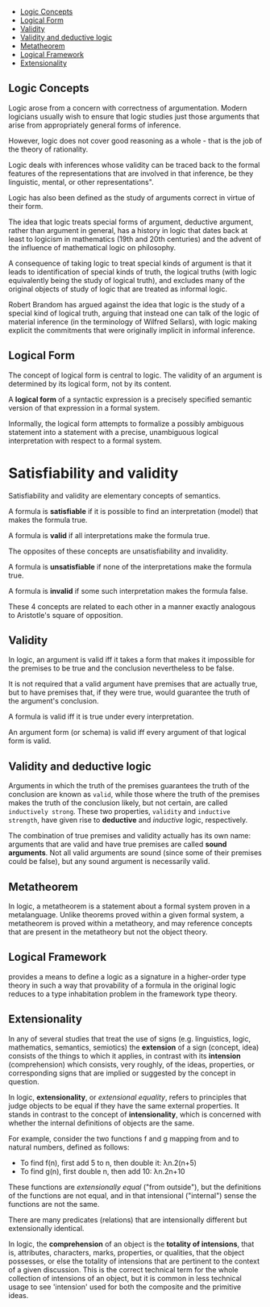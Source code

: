 <!-- TOC -->

- [Logic Concepts](#logic-concepts)
- [Logical Form](#logical-form)
- [Validity](#validity)
- [Validity and deductive logic](#validity-and-deductive-logic)
- [Metatheorem](#metatheorem)
- [Logical Framework](#logical-framework)
- [Extensionality](#extensionality)

<!-- /TOC -->


## Logic Concepts
Logic arose from a concern with correctness of argumentation. Modern logicians usually wish to ensure that logic studies just those arguments that arise from appropriately general forms of inference.

However, logic does not cover good reasoning as a whole - that is the job of the theory of rationality.

Logic deals with inferences whose validity can be traced back to the formal features of the representations that are involved in that inference, be they linguistic, mental, or other representations".

Logic has also been defined as the study of arguments correct in virtue of their form.

The idea that logic treats special forms of argument, deductive argument, rather than argument in general, has a history in logic that dates back at least to logicism in mathematics (19th and 20th centuries) and the advent of the influence of mathematical logic on philosophy.

A consequence of taking logic to treat special kinds of argument is that it leads to identification of special kinds of truth, the logical truths (with logic equivalently being the study of logical truth), and excludes many of the original objects of study of logic that are treated as informal logic.

Robert Brandom has argued against the idea that logic is the study of a special kind of logical truth, arguing that instead one can talk of the logic of material inference (in the terminology of Wilfred Sellars), with logic making explicit the commitments that were originally implicit in informal inference.


## Logical Form
The concept of logical form is central to logic. The validity of an argument is determined by its logical form, not by its content.

A **logical form** of a syntactic expression is a precisely specified semantic version of that expression in a formal system.

Informally, the logical form attempts to formalize a possibly ambiguous statement into a statement with a precise, unambiguous logical interpretation with respect to a formal system.


# Satisfiability and validity

Satisfiability and validity are elementary concepts of semantics.

A formula is **satisfiable** if it is possible to find an interpretation (model) that makes the formula true.

A formula is **valid** if all interpretations make the formula true.

The opposites of these concepts are unsatisfiability and invalidity.

A formula is **unsatisfiable** if none of the interpretations make the formula true.

A formula is **invalid** if some such interpretation makes the formula false.

These 4 concepts are related to each other in a manner exactly analogous to Aristotle's square of opposition.


## Validity
In logic, an argument is valid iff it takes a form that makes it impossible for the premises to be true and the conclusion nevertheless to be false.

It is not required that a valid argument have premises that are actually true, but to have premises that, if they were true, would guarantee the truth of the argument's conclusion.

A formula is valid iff it is true under every interpretation.

An argument form (or schema) is valid iff every argument of that logical form is valid.


## Validity and deductive logic
Arguments in which the truth of the premises guarantees the truth of the conclusion are known as `valid`, while those where the truth of the premises makes the truth of the conclusion likely, but not certain, are called `inductively strong`. These two properties, `validity` and `inductive strength`, have given rise to __deductive__ and _inductive_ logic, respectively.

The combination of true premises and validity actually has its own name: arguments that are valid and have true premises are called __sound arguments__. Not all valid arguments are sound (since some of their premises could be false), but any sound argument is necessarily valid.





## Metatheorem
In logic, a metatheorem is a statement about a formal system proven in a metalanguage. Unlike theorems proved within a given formal system, a metatheorem is proved within a metatheory, and may reference concepts that are present in the metatheory but not the object theory.


## Logical Framework
provides a means to define a logic as a signature in a higher-order type theory in such a way that provability of a formula in the original logic reduces to a type inhabitation problem in the framework type theory.


## Extensionality
In any of several studies that treat the use of signs (e.g. linguistics, logic, mathematics, semantics, semiotics) the **extension** of a sign (concept, idea) consists of the things to which it applies, in contrast with its **intension** (comprehension) which consists, very roughly, of the ideas, properties, or corresponding signs that are implied or suggested by the concept in question.

In logic, __extensionality__, or _extensional equality_, refers to principles that judge objects to be equal if they have the same external properties. It stands in contrast to the concept of __intensionality__, which is concerned with whether the internal definitions of objects are the same.

For example, consider the two functions f and g mapping from and to natural numbers, defined as follows:
- To find f(n), first add 5 to n, then double it: λn.2(n+5)
- To find g(n), first double n, then add 10:      λn.2n+10

These functions are _extensionally equal_ ("from outside"), but the definitions of the functions are not equal, and in that intensional ("internal") sense the functions are not the same.

There are many predicates (relations) that are intensionally different but extensionally identical.

In logic, the __comprehension__ of an object is the __totality of intensions__, that is, attributes, characters, marks, properties, or qualities, that the object possesses, or else the totality of intensions that are pertinent to the context of a given discussion. This is the correct technical term for the whole collection of intensions of an object, but it is common in less technical usage to see 'intension' used for both the composite and the primitive ideas.


